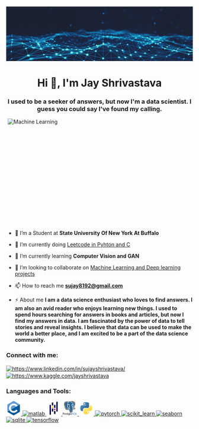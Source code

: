 ![logo](https://github.com/jayshrivastava0/jayshrivastava0/blob/main/ai-banner.jpg)
<h1 align="center">Hi 👋, I'm Jay Shrivastava</h1>
<h3 align="center">I used to be a seeker of answers, but now I'm a data scientist. I guess you could say I've found my calling.</h3>


<img align = "right" alt = "Machine Learning" width = "500" height = "300" src = "https://images.squarespace-cdn.com/content/v1/5feb53185d3dab691b47361b/1609930650139-9NRI63XUJ29Y7E9LEA9G/12eca-machine-learning.gif">


- 🏫 I’m a Student at **State University Of New York At Buffalo**

- 🔭 I’m currently doing [Leetcode in Pyhton and C](https://github.com/jayshrivastava0/leetcode-problems)

- 🌱 I’m currently learning **Computer Vision and GAN**

- 👯 I’m looking to collaborate on [Machine Learning and Deep learning projects](https://github.com/jayshrivastava0/Projects)

- 📫 How to reach me **sujay8192@gmail.com**

- ⚡ About me **I am a data science enthusiast who loves to find answers. I am also an avid reader who enjoys learning new things. I used to spend hours searching for answers in books and articles, but now I find my answers in data. I am fascinated by the power of data to tell stories and reveal insights. I believe that data can be used to make the world a better place, and I am excited to be a part of the data science community.**


<h3 align="left">Connect with me:</h3>
<p align="left">
<a href="https://linkedin.com/in/sujayshrivastava/" target="blank"><img align="center" src="https://raw.githubusercontent.com/rahuldkjain/github-profile-readme-generator/master/src/images/icons/Social/linked-in-alt.svg" alt="https://www.linkedin.com/in/sujayshrivastava/" height="30" width="40" /></a>
<a href="https://kaggle.com/jayshrivastava" target="blank"><img align="center" src="https://raw.githubusercontent.com/rahuldkjain/github-profile-readme-generator/master/src/images/icons/Social/kaggle.svg" alt="https://www.kaggle.com/jayshrivastava" height="30" width="40" /></a>
</p>

<h3 align="left">Languages and Tools:</h3>
<p align="left"> <a href="https://www.cprogramming.com/" target="_blank" rel="noreferrer"> <img src="https://raw.githubusercontent.com/devicons/devicon/master/icons/c/c-original.svg" alt="c" width="40" height="40"/> </a> <a href="https://www.mathworks.com/" target="_blank" rel="noreferrer"> <img src="https://upload.wikimedia.org/wikipedia/commons/2/21/Matlab_Logo.png" alt="matlab" width="40" height="40"/> </a> <a href="https://pandas.pydata.org/" target="_blank" rel="noreferrer"> <img src="https://raw.githubusercontent.com/devicons/devicon/2ae2a900d2f041da66e950e4d48052658d850630/icons/pandas/pandas-original.svg" alt="pandas" width="40" height="40"/> </a> <a href="https://www.postgresql.org" target="_blank" rel="noreferrer"> <img src="https://raw.githubusercontent.com/devicons/devicon/master/icons/postgresql/postgresql-original-wordmark.svg" alt="postgresql" width="40" height="40"/> </a> <a href="https://www.python.org" target="_blank" rel="noreferrer"> <img src="https://raw.githubusercontent.com/devicons/devicon/master/icons/python/python-original.svg" alt="python" width="40" height="40"/> </a> <a href="https://pytorch.org/" target="_blank" rel="noreferrer"> <img src="https://www.vectorlogo.zone/logos/pytorch/pytorch-icon.svg" alt="pytorch" width="40" height="40"/> </a> <a href="https://scikit-learn.org/" target="_blank" rel="noreferrer"> <img src="https://upload.wikimedia.org/wikipedia/commons/0/05/Scikit_learn_logo_small.svg" alt="scikit_learn" width="40" height="40"/> </a> <a href="https://seaborn.pydata.org/" target="_blank" rel="noreferrer"> <img src="https://seaborn.pydata.org/_images/logo-mark-lightbg.svg" alt="seaborn" width="40" height="40"/> </a> <a href="https://www.sqlite.org/" target="_blank" rel="noreferrer"> <img src="https://www.vectorlogo.zone/logos/sqlite/sqlite-icon.svg" alt="sqlite" width="40" height="40"/> </a> <a href="https://www.tensorflow.org" target="_blank" rel="noreferrer"> <img src="https://www.vectorlogo.zone/logos/tensorflow/tensorflow-icon.svg" alt="tensorflow" width="40" height="40"/> </a> </p>
